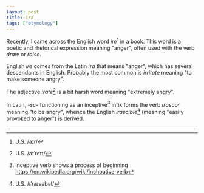 ```yaml
---
layout: post
title: Ira
tags: ["etymology"]
---
```


Recently, I came across the English word *ire*[^ire-pron] in a book.
This word is a poetic and rhetorical expression meaning "anger", often used with the verb *draw* or *raise*.

English *ire* comes from the Latin *īra* that means "anger", which has several descendants in English.
Probably the most common is *irritate* meaning "to make someone angry".

The adjective *irate*[^irate-pron] is a bit harsh word meaning "extremely angry".

In Latin, *-sc-* functioning as an inceptive[^inceptive] infix forms the verb *īrāscor* meaning "to be angry", whence the English *irascible*[^irascible-pron] (meaning "easily provoked to anger") is derived.

---

[^ire-pron]: U.S. /aɪr/
[^irate-pron]: U.S. /aɪˈreɪt/
[^inceptive]: Inceptive verb shows a process of beginning <https://en.wikipedia.org/wiki/Inchoative_verb>
[^irascible-pron]: U.S. /ᵻˈræsəbəl/
